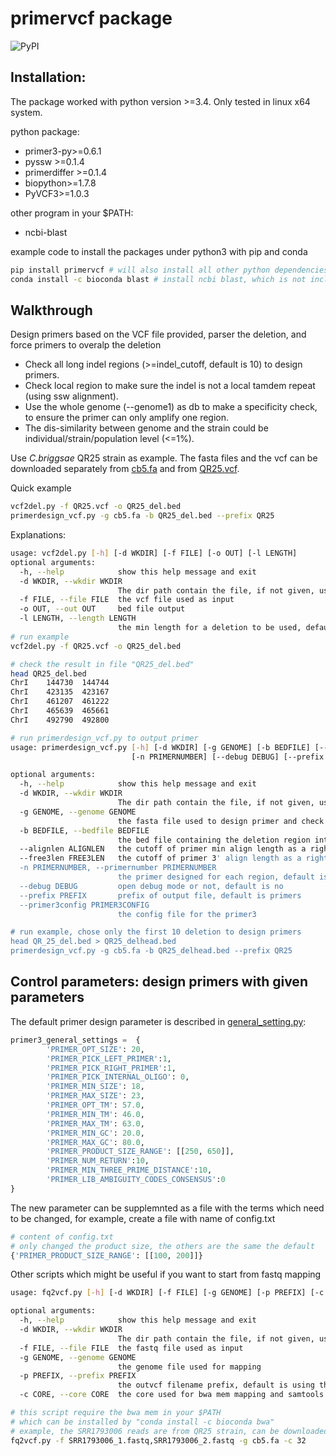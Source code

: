 #  **primervcf** package
![PyPI](https://img.shields.io/pypi/v/primervcf?color=green)

## Installation:
The package worked with python version >=3.4.
Only tested in linux x64 system.

python package:
- primer3-py>=0.6.1
- pyssw >=0.1.4
- primerdiffer >=0.1.4
- biopython>=1.7.8
- PyVCF3>=1.0.3

other program in your $PATH:
- ncbi-blast

example code to install the packages under python3 with pip and conda
```bash
pip install primervcf # will also install all other python dependencies 
conda install -c bioconda blast # install ncbi blast, which is not included in pip installation
```

## Walkthrough
Design primers based on the VCF file provided, parser the deletion, and force primers to overalp the deletion 
- Check all long indel regions (>=indel_cutoff, default is 10) to design primers.
- Check local region to make sure the indel is not a local tamdem repeat (using ssw alignment).
- Use the whole genome (--genome1) as db to make a specificity check, to ensure the primer can only amplify one region.
- The dis-similarity between genome and the strain could be individual/strain/population level (<=1%).   

Use _C.briggsae_ QR25 strain as example. The fasta files and the vcf can be downloaded separately 
from [cb5.fa](https://github.com/Runsheng/cbgenome/releases/download/cb5pre_cn3pre/cb5.fa.gz) and 
from [QR25.vcf](https://github.com/Runsheng/primervcf/files/10206263/QR25.vcf.gz). 


Quick example
```bash
vcf2del.py -f QR25.vcf -o QR25_del.bed
primerdesign_vcf.py -g cb5.fa -b QR25_del.bed --prefix QR25
```


Explanations:

```bash
usage: vcf2del.py [-h] [-d WKDIR] [-f FILE] [-o OUT] [-l LENGTH]
optional arguments:
  -h, --help            show this help message and exit
  -d WKDIR, --wkdir WKDIR
                        The dir path contain the file, if not given, use the current dir
  -f FILE, --file FILE  the vcf file used as input
  -o OUT, --out OUT     bed file output
  -l LENGTH, --length LENGTH
                        the min length for a deletion to be used, default is 10
# run example
vcf2del.py -f QR25.vcf -o QR25_del.bed

# check the result in file "QR25_del.bed"
head QR25_del.bed
ChrI    144730  144744
ChrI    423135  423167
ChrI    461207  461222
ChrI    465639  465661
ChrI    492790  492800

# run primerdesign_vcf.py to output primer
usage: primerdesign_vcf.py [-h] [-d WKDIR] [-g GENOME] [-b BEDFILE] [--alignlen ALIGNLEN] [--free3len FREE3LEN]
                           [-n PRIMERNUMBER] [--debug DEBUG] [--prefix PREFIX] [--primer3config PRIMER3CONFIG]

optional arguments:
  -h, --help            show this help message and exit
  -d WKDIR, --wkdir WKDIR
                        The dir path contain the file, if not given, use the current dir
  -g GENOME, --genome GENOME
                        the fasta file used to design primer and check specificity
  -b BEDFILE, --bedfile BEDFILE
                        the bed file containing the deletion region interval
  --alignlen ALIGNLEN   the cutoff of primer min align length as a right hit, default is 16
  --free3len FREE3LEN   the cutoff of primer 3' align length as a right hit, default is 2
  -n PRIMERNUMBER, --primernumber PRIMERNUMBER
                        the primer designed for each region, default is 5, do not have much impact for primer design
  --debug DEBUG         open debug mode or not, default is no
  --prefix PREFIX       prefix of output file, default is primers
  --primer3config PRIMER3CONFIG
                        the config file for the primer3

# run example, chose only the first 10 deletion to design primers
head QR_25_del.bed > QR25_delhead.bed
primerdesign_vcf.py -g cb5.fa -b QR25_delhead.bed --prefix QR25
```



## Control parameters: design primers with given parameters
The default primer design parameter is described in [general_setting.py](https://github.com/Runsheng/primerdiffer/blob/master/primerdiffer/general_settings.py):
```python
primer3_general_settings =  {
        'PRIMER_OPT_SIZE': 20,
        'PRIMER_PICK_LEFT_PRIMER':1,
        'PRIMER_PICK_RIGHT_PRIMER':1,
        'PRIMER_PICK_INTERNAL_OLIGO': 0,
        'PRIMER_MIN_SIZE': 18,
        'PRIMER_MAX_SIZE': 23,
        'PRIMER_OPT_TM': 57.0,
        'PRIMER_MIN_TM': 46.0,
        'PRIMER_MAX_TM': 63.0,
        'PRIMER_MIN_GC': 20.0,
        'PRIMER_MAX_GC': 80.0,
        'PRIMER_PRODUCT_SIZE_RANGE': [[250, 650]],
        'PRIMER_NUM_RETURN':10,
        'PRIMER_MIN_THREE_PRIME_DISTANCE':10,
        'PRIMER_LIB_AMBIGUITY_CODES_CONSENSUS':0
}
```
The new parameter can be supplemnted as a file with the terms which need to be changed, for example, create a file with name of config.txt
```python
# content of config.txt
# only changed the product size, the others are the same the default
{'PRIMER_PRODUCT_SIZE_RANGE': [[100, 200]]}
```


Other scripts which might be useful if you want to start from fastq mapping
```bash
usage: fq2vcf.py [-h] [-d WKDIR] [-f FILE] [-g GENOME] [-p PREFIX] [-c CORE]

optional arguments:
  -h, --help            show this help message and exit
  -d WKDIR, --wkdir WKDIR
                        The dir path contain the file, if not given, use the current dir
  -f FILE, --file FILE  the fastq file used as input
  -g GENOME, --genome GENOME
                        the genome file used for mapping
  -p PREFIX, --prefix PREFIX
                        the outvcf filename prefix, default is using the file prefix of fastq
  -c CORE, --core CORE  the core used for bwa mem mapping and samtools sort, default is 16

# this script require the bwa mem in your $PATH
# which can be installed by "conda install -c bioconda bwa"
# example, the SRR1793006 reads are from QR25 strain, can be downloaded from NCBI SRA database
fq2vcf.py -f SRR1793006_1.fastq,SRR1793006_2.fastq -g cb5.fa -c 32
```



    


            